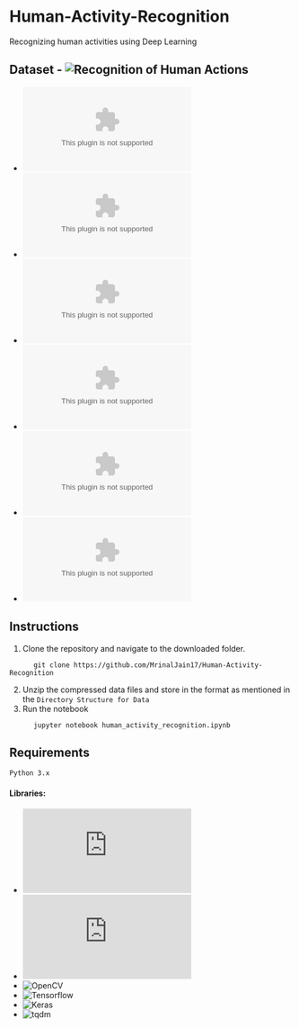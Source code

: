 # Human-Activity-Recognition
Recognizing human activities using Deep Learning 

## Dataset - ![Recognition of Human Actions](http://www.nada.kth.se/cvap/actions/)

- ![Walking.zip](http://www.nada.kth.se/cvap/actions/walking.zip)
- ![Jogging.zip](http://www.nada.kth.se/cvap/actions/jogging.zip)
- ![Running.zip](http://www.nada.kth.se/cvap/actions/running.zip)
- ![Boxing.zip](http://www.nada.kth.se/cvap/actions/boxing.zip)
- ![Handwaving.zip](http://www.nada.kth.se/cvap/actions/handwaving.zip)
- ![Handclapping.zip](http://www.nada.kth.se/cvap/actions/handclapping.zip)

## Instructions
1. Clone the repository and navigate to the downloaded folder.
	
  ```	
		git clone https://github.com/MrinalJain17/Human-Activity-Recognition
  ```
  
2. Unzip the compressed data files and store in the format as mentioned in the `Directory Structure for Data`
3. Run the notebook

  ```
		jupyter notebook human_activity_recognition.ipynb
  ```
  
## Requirements
`Python 3.x`

#### Libraries:
- ![numpy, scipy, jupyter, ipython, matplotlib](https://scipy.org/install.html)
- ![scikit-learn](http://scikit-learn.org/stable/install.html)
- ![OpenCV](https://pypi.python.org/pypi/opencv-python)
- ![Tensorflow](https://www.tensorflow.org/install/)
- ![Keras](https://keras.io/#installation)
- ![tqdm](https://pypi.python.org/pypi/tqdm#installation)
